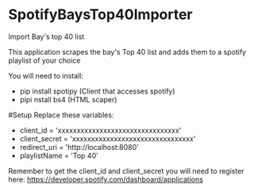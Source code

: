 # SpotifyBaysTop40Importer
Import Bay's top 40 list

This application scrapes the bay's Top 40 list and adds them to a spotify playlist of your choice

You will need to install:
* pip install spotipy  (Client that accesses spotify)
* pipi nstall bs4       (HTML scaper)

#Setup
Replace these variables:
* client_id       = 'xxxxxxxxxxxxxxxxxxxxxxxxxxxxxxxx'
* client_secret   = 'xxxxxxxxxxxxxxxxxxxxxxxxxxxxxxxx'
* redirect_uri    = 'http://localhost:8080'
* playlistName    = 'Top 40'

Remember to get the client_id and client_secret you will need to register here:
	https://developer.spotify.com/dashboard/applications